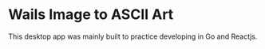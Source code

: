 # Wails Image to ASCII Art 
This desktop app was mainly built to practice developing in Go and Reactjs.